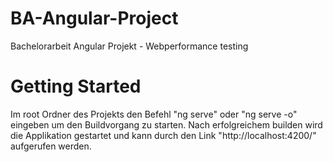 # BA-Angular-Project
Bachelorarbeit Angular Projekt - Webperformance testing


# Getting Started
Im root Ordner des Projekts den Befehl "ng serve" oder "ng serve -o" eingeben um den Buildvorgang zu starten.
Nach erfolgreichem builden wird die Applikation gestartet und kann durch den Link "http://localhost:4200/" aufgerufen werden.
